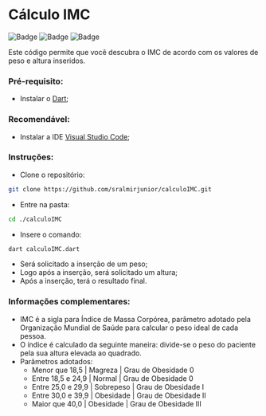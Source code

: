 # Cálculo IMC
![Badge](https://img.shields.io/static/v1?label=DART&message=2.15.0&color=0175C2&style=for-the-badge&logo=dart) ![Badge](https://img.shields.io/static/v1?label=Linkedin&message=sralmirjunior&color=0e76a8&style=for-the-badge&logo=linkedin) ![Badge](https://img.shields.io/static/v1?label=Code&message=IMC&color=000000&style=for-the-badge&logo=github) 


Este código permite que você descubra o IMC de acordo com os valores de peso e altura inseridos.

### Pré-requisito:
* Instalar o [Dart](https://dart.dev/get-dart);

### Recomendável:
* Instalar a IDE [Visual Studio Code](https://code.visualstudio.com/download);

### Instruções:
* Clone o repositório: 
```bash
git clone https://github.com/sralmirjunior/calculoIMC.git
```

* Entre na pasta:
```bash
cd ./calculoIMC
```

* Insere o comando: 
```bash
dart calculoIMC.dart 
```
  * Será solicitado a inserção de um peso;
  * Logo após a inserção, será solicitado um altura;
  * Após a inserção, terá o resultado final. 

### Informações complementares:
* IMC é a sigla para Índice de Massa Corpórea, parâmetro adotado pela Organização Mundial de Saúde para calcular o peso ideal de cada pessoa.
* O índice é calculado da seguinte maneira: divide-se o peso do paciente pela sua altura elevada ao quadrado. 
* Parâmetros adotados:
  * Menor que 18,5 | Magreza | Grau de Obesidade 0
  * Entre 18,5 e 24,9 | Normal | Grau de Obesidade 0
  * Entre 25,0 e 29,9 | Sobrepeso | Grau de Obesidade I
  * Entre 30,0 e 39,9 | Obesidade | Grau de Obesidade II
  * Maior que 40,0 | Obesidade | Grau de Obesidade III

